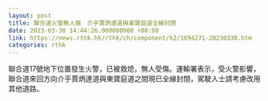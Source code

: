 ```yaml
---
layout: post
title: 聯合道火警無人傷　介乎賈炳達道與東寶庭道全線封閉
date: 2023-03-30 14:44:26.000000000 +08:00
link: https://news.rthk.hk/rthk/ch/component/k2/1694271-20230330.htm
categories: rthk
---
```


聯合道17號地下位置發生火警，已被救熄，無人受傷。運輸署表示，受火警影響，聯合道來回方向介乎賈炳達道與東寶庭道之間現已全線封閉，駕駛人士請考慮改用其他道路。
